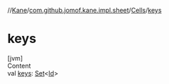 //[Kane](../../index.md)/[com.github.jomof.kane.impl.sheet](../index.md)/[Cells](index.md)/[keys](keys.md)



# keys  
[jvm]  
Content  
val [keys](keys.md): [Set](https://kotlinlang.org/api/latest/jvm/stdlib/kotlin.collections/-set/index.html)<[Id](../../com.github.jomof.kane.impl/index.md#%5Bcom.github.jomof.kane.impl%2FId%2F%2F%2FPointingToDeclaration%2F%5D%2FClasslikes%2F-608357587)>  



